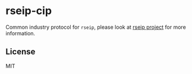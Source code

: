 # rseip-cip

Common industry protocol for `rseip`, please look at [rseip project](https://github.com/Joylei/eip-rs) for more information.
 
 ## License

 MIT
